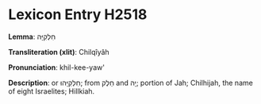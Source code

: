 # Lexicon Entry H2518

**Lemma**: חִלְקִיָּה

**Transliteration (xlit)**: Chilqîyâh

**Pronunciation**: khil-kee-yaw'

**Description**:
or חִלְקִיָּהוּ; from חֵלֶק and יָהּ; portion of Jah; Chilhijah, the name of eight Israelites; Hillkiah.
